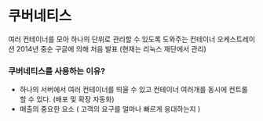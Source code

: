 # 쿠버네티스

여러 컨테이너를 모아 하나의 단위로 관리할 수 있도록 도와주는 컨테이너 오케스트레이션
2014년 중순 구글에 의해 처음 발표 (현재는 리눅스 재단에서 관리)

### 쿠버네티스를 사용하는 이유?
- 하나의 서버에서 여러 컨테이너를 띄울 수 있고 컨테이너 여러개를 동시에 컨트롤 할 수 있다. (배포 및 확장 자동화)
- 매출의 중요한 요소 ( 고객의 요구를 얼마나 빠르게 응대하는지 )
